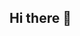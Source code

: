 ## Hi there 👋

<!--
**lloydkwak/lloydkwak** is a ✨ _special_ ✨ repository because its `README.md` (this file) appears on your GitHub profile.

### 🥇 Solved.ac
[![Solved.ac프로필](http://mazassumnida.wtf/api/v2/generate_badge?boj=kimgt0128)](https://solved.ac/lloydkwak)
![mazandi profile](http://mazandi.herokuapp.com/api?handle=lloydkwak&theme=cold)

# 🔗 Contact

